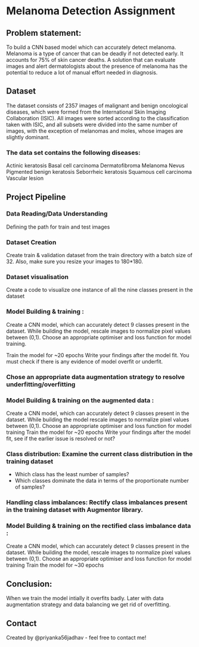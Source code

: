 # Melanoma Detection Assignment
## Problem statement:
To build a CNN based model which can accurately detect melanoma. Melanoma is a type of cancer that can be deadly if not detected early. It accounts for 75% of skin cancer deaths. A solution that can evaluate images and alert dermatologists about the presence of melanoma has the potential to reduce a lot of manual effort needed in diagnosis.


## Dataset
The dataset consists of 2357 images of malignant and benign oncological diseases, which were formed from the International Skin Imaging Collaboration (ISIC). All images were sorted according to the classification taken with ISIC, and all subsets were divided into the same number of images, with the exception of melanomas and moles, whose images are slightly dominant.


### The data set contains the following diseases:

Actinic keratosis
Basal cell carcinoma
Dermatofibroma
Melanoma
Nevus
Pigmented benign keratosis
Seborrheic keratosis
Squamous cell carcinoma
Vascular lesion


## Project Pipeline
### Data Reading/Data Understanding
Defining the path for train and test images 
### Dataset Creation
Create train & validation dataset from the train directory with a batch size of 32. Also, make sure you resize your images to 180*180.
### Dataset visualisation
Create a code to visualize one instance of all the nine classes present in the dataset 
### Model Building & training : 
Create a CNN model, which can accurately detect 9 classes present in the dataset. While building the model, rescale images to normalize pixel values between (0,1).
Choose an appropriate optimiser and loss function for model training.

Train the model for ~20 epochs
Write your findings after the model fit. You must check if there is any evidence of model overfit or underfit.

### Chose an appropriate data augmentation strategy to resolve underfitting/overfitting 
### Model Building & training on the augmented data :
Create a CNN model, which can accurately detect 9 classes present in the dataset. While building the model rescale images to normalize pixel values between (0,1).
Choose an appropriate optimiser and loss function for model training
Train the model for ~20 epochs
Write your findings after the model fit, see if the earlier issue is resolved or not?
### Class distribution: Examine the current class distribution in the training dataset 
- Which class has the least number of samples?
- Which classes dominate the data in terms of the proportionate number of samples?
### Handling class imbalances: Rectify class imbalances present in the training dataset with Augmentor library.
### Model Building & training on the rectified class imbalance data :
Create a CNN model, which can accurately detect 9 classes present in the dataset. While building the model, rescale images to normalize pixel values between (0,1).
Choose an appropriate optimiser and loss function for model training
Train the model for ~30 epochs


## Conclusion:
When we train the model intially it overfits badly.
Later with data augmentation strategy and data balancing we get rid of overfitting.



## Contact
Created by @priyanka56jadhav - feel free to contact me!


